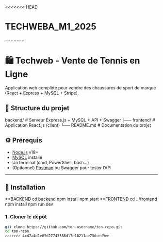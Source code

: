 <<<<<<< HEAD
# TECHWEBA_M1_2025
=======
# 🛍️ Techweb - Vente de Tennis en Ligne

Application web complète pour vendre des chaussures de sport de marque (React + Express + MySQL + Stripe).

## 📁 Structure du projet

 backend/ # Serveur Express.js + MySQL + API + Swagger
├── frontend/ # Application React.js (client)
└── README.md # Documentation du projet

## ⚙️ Prérequis

- [Node.js](https://nodejs.org/) v18+
- [MySQL](https://www.mysql.com/) installé
- Un terminal (cmd, PowerShell, bash...)
- (Optionnel) [Postman](https://www.postman.com/) ou Swagger pour tester l’API
---
## 🚀 Installation
**BACKEND
cd backend
npm install
npm start
 **FRONTEND
 cd ../frontend
npm install
npm run dev

### 1. Cloner le dépôt

```bash
git clone https://github.com/ton-username/ton-repo.git
cd ton-repo
>>>>>>> 4c47a4d1e65d27743588d17e10211ae73dced9ee
